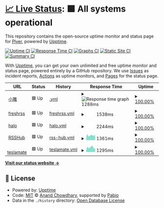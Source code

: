 # [📈 Live Status](https://Plyer.github.io/upptime): <!--live status--> **🟩 All systems operational**

This repository contains the open-source uptime monitor and status page for [Plyer](https://Plyer.github.io/upptime), powered by [Upptime](https://github.com/upptime/upptime).

[![Uptime CI](https://github.com/Plyer/upptime/workflows/Uptime%20CI/badge.svg)](https://github.com/Plyer/upptime/actions?query=workflow%3A%22Uptime+CI%22)
[![Response Time CI](https://github.com/Plyer/upptime/workflows/Response%20Time%20CI/badge.svg)](https://github.com/Plyer/upptime/actions?query=workflow%3A%22Response+Time+CI%22)
[![Graphs CI](https://github.com/Plyer/upptime/workflows/Graphs%20CI/badge.svg)](https://github.com/Plyer/upptime/actions?query=workflow%3A%22Graphs+CI%22)
[![Static Site CI](https://github.com/Plyer/upptime/workflows/Static%20Site%20CI/badge.svg)](https://github.com/Plyer/upptime/actions?query=workflow%3A%22Static+Site+CI%22)
[![Summary CI](https://github.com/Plyer/upptime/workflows/Summary%20CI/badge.svg)](https://github.com/Plyer/upptime/actions?query=workflow%3A%22Summary+CI%22)

With [Upptime](https://upptime.js.org), you can get your own unlimited and free uptime monitor and status page, powered entirely by a GitHub repository. We use [Issues](https://github.com/Plyer/upptime/issues) as incident reports, [Actions](https://github.com/Plyer/upptime/actions) as uptime monitors, and [Pages](https://Plyer.github.io/upptime) for the status page.

<!--start: status pages-->
<!-- This summary is generated by Upptime (https://github.com/upptime/upptime) -->
<!-- Do not edit this manually, your changes will be overwritten -->
<!-- prettier-ignore -->
| URL | Status | History | Response Time | Uptime |
| --- | ------ | ------- | ------------- | ------ |
| <img alt="" src="https://icons.duckduckgo.com/ip3/xiaoya.flyago.cn.ico" height="13"> [小雅](https://xiaoya.flyago.cn) | 🟩 Up | [.yml](https://github.com/Plyer/uptime/commits/HEAD/history/.yml) | <details><summary><img alt="Response time graph" src="./graphs//response-time-week.png" height="20"> 1288ms</summary><br><a href="https://Plyer.github.io/uptime/history/"><img alt="Response time 1288" src="https://img.shields.io/endpoint?url=https%3A%2F%2Fraw.githubusercontent.com%2FPlyer%2Fuptime%2FHEAD%2Fapi%2F%2Fresponse-time.json"></a><br><a href="https://Plyer.github.io/uptime/history/"><img alt="24-hour response time 1288" src="https://img.shields.io/endpoint?url=https%3A%2F%2Fraw.githubusercontent.com%2FPlyer%2Fuptime%2FHEAD%2Fapi%2F%2Fresponse-time-day.json"></a><br><a href="https://Plyer.github.io/uptime/history/"><img alt="7-day response time 1288" src="https://img.shields.io/endpoint?url=https%3A%2F%2Fraw.githubusercontent.com%2FPlyer%2Fuptime%2FHEAD%2Fapi%2F%2Fresponse-time-week.json"></a><br><a href="https://Plyer.github.io/uptime/history/"><img alt="30-day response time 1288" src="https://img.shields.io/endpoint?url=https%3A%2F%2Fraw.githubusercontent.com%2FPlyer%2Fuptime%2FHEAD%2Fapi%2F%2Fresponse-time-month.json"></a><br><a href="https://Plyer.github.io/uptime/history/"><img alt="1-year response time 1288" src="https://img.shields.io/endpoint?url=https%3A%2F%2Fraw.githubusercontent.com%2FPlyer%2Fuptime%2FHEAD%2Fapi%2F%2Fresponse-time-year.json"></a></details> | <details><summary><a href="https://Plyer.github.io/uptime/history/">100.00%</a></summary><a href="https://Plyer.github.io/uptime/history/"><img alt="All-time uptime 100.00%" src="https://img.shields.io/endpoint?url=https%3A%2F%2Fraw.githubusercontent.com%2FPlyer%2Fuptime%2FHEAD%2Fapi%2F%2Fuptime.json"></a><br><a href="https://Plyer.github.io/uptime/history/"><img alt="24-hour uptime 100.00%" src="https://img.shields.io/endpoint?url=https%3A%2F%2Fraw.githubusercontent.com%2FPlyer%2Fuptime%2FHEAD%2Fapi%2F%2Fuptime-day.json"></a><br><a href="https://Plyer.github.io/uptime/history/"><img alt="7-day uptime 100.00%" src="https://img.shields.io/endpoint?url=https%3A%2F%2Fraw.githubusercontent.com%2FPlyer%2Fuptime%2FHEAD%2Fapi%2F%2Fuptime-week.json"></a><br><a href="https://Plyer.github.io/uptime/history/"><img alt="30-day uptime 100.00%" src="https://img.shields.io/endpoint?url=https%3A%2F%2Fraw.githubusercontent.com%2FPlyer%2Fuptime%2FHEAD%2Fapi%2F%2Fuptime-month.json"></a><br><a href="https://Plyer.github.io/uptime/history/"><img alt="1-year uptime 100.00%" src="https://img.shields.io/endpoint?url=https%3A%2F%2Fraw.githubusercontent.com%2FPlyer%2Fuptime%2FHEAD%2Fapi%2F%2Fuptime-year.json"></a></details>
| <img alt="" src="https://icons.duckduckgo.com/ip3/freshrss.flyago.cn.ico" height="13"> [freshrss](https://freshrss.flyago.cn) | 🟩 Up | [freshrss.yml](https://github.com/Plyer/uptime/commits/HEAD/history/freshrss.yml) | <details><summary><img alt="Response time graph" src="./graphs/freshrss/response-time-week.png" height="20"> 1538ms</summary><br><a href="https://Plyer.github.io/uptime/history/freshrss"><img alt="Response time 1538" src="https://img.shields.io/endpoint?url=https%3A%2F%2Fraw.githubusercontent.com%2FPlyer%2Fuptime%2FHEAD%2Fapi%2Ffreshrss%2Fresponse-time.json"></a><br><a href="https://Plyer.github.io/uptime/history/freshrss"><img alt="24-hour response time 1538" src="https://img.shields.io/endpoint?url=https%3A%2F%2Fraw.githubusercontent.com%2FPlyer%2Fuptime%2FHEAD%2Fapi%2Ffreshrss%2Fresponse-time-day.json"></a><br><a href="https://Plyer.github.io/uptime/history/freshrss"><img alt="7-day response time 1538" src="https://img.shields.io/endpoint?url=https%3A%2F%2Fraw.githubusercontent.com%2FPlyer%2Fuptime%2FHEAD%2Fapi%2Ffreshrss%2Fresponse-time-week.json"></a><br><a href="https://Plyer.github.io/uptime/history/freshrss"><img alt="30-day response time 1538" src="https://img.shields.io/endpoint?url=https%3A%2F%2Fraw.githubusercontent.com%2FPlyer%2Fuptime%2FHEAD%2Fapi%2Ffreshrss%2Fresponse-time-month.json"></a><br><a href="https://Plyer.github.io/uptime/history/freshrss"><img alt="1-year response time 1538" src="https://img.shields.io/endpoint?url=https%3A%2F%2Fraw.githubusercontent.com%2FPlyer%2Fuptime%2FHEAD%2Fapi%2Ffreshrss%2Fresponse-time-year.json"></a></details> | <details><summary><a href="https://Plyer.github.io/uptime/history/freshrss">100.00%</a></summary><a href="https://Plyer.github.io/uptime/history/freshrss"><img alt="All-time uptime 100.00%" src="https://img.shields.io/endpoint?url=https%3A%2F%2Fraw.githubusercontent.com%2FPlyer%2Fuptime%2FHEAD%2Fapi%2Ffreshrss%2Fuptime.json"></a><br><a href="https://Plyer.github.io/uptime/history/freshrss"><img alt="24-hour uptime 100.00%" src="https://img.shields.io/endpoint?url=https%3A%2F%2Fraw.githubusercontent.com%2FPlyer%2Fuptime%2FHEAD%2Fapi%2Ffreshrss%2Fuptime-day.json"></a><br><a href="https://Plyer.github.io/uptime/history/freshrss"><img alt="7-day uptime 100.00%" src="https://img.shields.io/endpoint?url=https%3A%2F%2Fraw.githubusercontent.com%2FPlyer%2Fuptime%2FHEAD%2Fapi%2Ffreshrss%2Fuptime-week.json"></a><br><a href="https://Plyer.github.io/uptime/history/freshrss"><img alt="30-day uptime 100.00%" src="https://img.shields.io/endpoint?url=https%3A%2F%2Fraw.githubusercontent.com%2FPlyer%2Fuptime%2FHEAD%2Fapi%2Ffreshrss%2Fuptime-month.json"></a><br><a href="https://Plyer.github.io/uptime/history/freshrss"><img alt="1-year uptime 100.00%" src="https://img.shields.io/endpoint?url=https%3A%2F%2Fraw.githubusercontent.com%2FPlyer%2Fuptime%2FHEAD%2Fapi%2Ffreshrss%2Fuptime-year.json"></a></details>
| <img alt="" src="https://icons.duckduckgo.com/ip3/blog.flyago.cn.ico" height="13"> [halo](https://blog.flyago.cn) | 🟩 Up | [halo.yml](https://github.com/Plyer/uptime/commits/HEAD/history/halo.yml) | <details><summary><img alt="Response time graph" src="./graphs/halo/response-time-week.png" height="20"> 2244ms</summary><br><a href="https://Plyer.github.io/uptime/history/halo"><img alt="Response time 2244" src="https://img.shields.io/endpoint?url=https%3A%2F%2Fraw.githubusercontent.com%2FPlyer%2Fuptime%2FHEAD%2Fapi%2Fhalo%2Fresponse-time.json"></a><br><a href="https://Plyer.github.io/uptime/history/halo"><img alt="24-hour response time 2244" src="https://img.shields.io/endpoint?url=https%3A%2F%2Fraw.githubusercontent.com%2FPlyer%2Fuptime%2FHEAD%2Fapi%2Fhalo%2Fresponse-time-day.json"></a><br><a href="https://Plyer.github.io/uptime/history/halo"><img alt="7-day response time 2244" src="https://img.shields.io/endpoint?url=https%3A%2F%2Fraw.githubusercontent.com%2FPlyer%2Fuptime%2FHEAD%2Fapi%2Fhalo%2Fresponse-time-week.json"></a><br><a href="https://Plyer.github.io/uptime/history/halo"><img alt="30-day response time 2244" src="https://img.shields.io/endpoint?url=https%3A%2F%2Fraw.githubusercontent.com%2FPlyer%2Fuptime%2FHEAD%2Fapi%2Fhalo%2Fresponse-time-month.json"></a><br><a href="https://Plyer.github.io/uptime/history/halo"><img alt="1-year response time 2244" src="https://img.shields.io/endpoint?url=https%3A%2F%2Fraw.githubusercontent.com%2FPlyer%2Fuptime%2FHEAD%2Fapi%2Fhalo%2Fresponse-time-year.json"></a></details> | <details><summary><a href="https://Plyer.github.io/uptime/history/halo">100.00%</a></summary><a href="https://Plyer.github.io/uptime/history/halo"><img alt="All-time uptime 100.00%" src="https://img.shields.io/endpoint?url=https%3A%2F%2Fraw.githubusercontent.com%2FPlyer%2Fuptime%2FHEAD%2Fapi%2Fhalo%2Fuptime.json"></a><br><a href="https://Plyer.github.io/uptime/history/halo"><img alt="24-hour uptime 100.00%" src="https://img.shields.io/endpoint?url=https%3A%2F%2Fraw.githubusercontent.com%2FPlyer%2Fuptime%2FHEAD%2Fapi%2Fhalo%2Fuptime-day.json"></a><br><a href="https://Plyer.github.io/uptime/history/halo"><img alt="7-day uptime 100.00%" src="https://img.shields.io/endpoint?url=https%3A%2F%2Fraw.githubusercontent.com%2FPlyer%2Fuptime%2FHEAD%2Fapi%2Fhalo%2Fuptime-week.json"></a><br><a href="https://Plyer.github.io/uptime/history/halo"><img alt="30-day uptime 100.00%" src="https://img.shields.io/endpoint?url=https%3A%2F%2Fraw.githubusercontent.com%2FPlyer%2Fuptime%2FHEAD%2Fapi%2Fhalo%2Fuptime-month.json"></a><br><a href="https://Plyer.github.io/uptime/history/halo"><img alt="1-year uptime 100.00%" src="https://img.shields.io/endpoint?url=https%3A%2F%2Fraw.githubusercontent.com%2FPlyer%2Fuptime%2FHEAD%2Fapi%2Fhalo%2Fuptime-year.json"></a></details>
| <img alt="" src="https://icons.duckduckgo.com/ip3/rsshub.flyago.cn.ico" height="13"> [RSSHub](https://rsshub.flyago.cn) | 🟩 Up | [rss-hub.yml](https://github.com/Plyer/uptime/commits/HEAD/history/rss-hub.yml) | <details><summary><img alt="Response time graph" src="./graphs/rss-hub/response-time-week.png" height="20"> 1361ms</summary><br><a href="https://Plyer.github.io/uptime/history/rss-hub"><img alt="Response time 1361" src="https://img.shields.io/endpoint?url=https%3A%2F%2Fraw.githubusercontent.com%2FPlyer%2Fuptime%2FHEAD%2Fapi%2Frss-hub%2Fresponse-time.json"></a><br><a href="https://Plyer.github.io/uptime/history/rss-hub"><img alt="24-hour response time 1361" src="https://img.shields.io/endpoint?url=https%3A%2F%2Fraw.githubusercontent.com%2FPlyer%2Fuptime%2FHEAD%2Fapi%2Frss-hub%2Fresponse-time-day.json"></a><br><a href="https://Plyer.github.io/uptime/history/rss-hub"><img alt="7-day response time 1361" src="https://img.shields.io/endpoint?url=https%3A%2F%2Fraw.githubusercontent.com%2FPlyer%2Fuptime%2FHEAD%2Fapi%2Frss-hub%2Fresponse-time-week.json"></a><br><a href="https://Plyer.github.io/uptime/history/rss-hub"><img alt="30-day response time 1361" src="https://img.shields.io/endpoint?url=https%3A%2F%2Fraw.githubusercontent.com%2FPlyer%2Fuptime%2FHEAD%2Fapi%2Frss-hub%2Fresponse-time-month.json"></a><br><a href="https://Plyer.github.io/uptime/history/rss-hub"><img alt="1-year response time 1361" src="https://img.shields.io/endpoint?url=https%3A%2F%2Fraw.githubusercontent.com%2FPlyer%2Fuptime%2FHEAD%2Fapi%2Frss-hub%2Fresponse-time-year.json"></a></details> | <details><summary><a href="https://Plyer.github.io/uptime/history/rss-hub">100.00%</a></summary><a href="https://Plyer.github.io/uptime/history/rss-hub"><img alt="All-time uptime 100.00%" src="https://img.shields.io/endpoint?url=https%3A%2F%2Fraw.githubusercontent.com%2FPlyer%2Fuptime%2FHEAD%2Fapi%2Frss-hub%2Fuptime.json"></a><br><a href="https://Plyer.github.io/uptime/history/rss-hub"><img alt="24-hour uptime 100.00%" src="https://img.shields.io/endpoint?url=https%3A%2F%2Fraw.githubusercontent.com%2FPlyer%2Fuptime%2FHEAD%2Fapi%2Frss-hub%2Fuptime-day.json"></a><br><a href="https://Plyer.github.io/uptime/history/rss-hub"><img alt="7-day uptime 100.00%" src="https://img.shields.io/endpoint?url=https%3A%2F%2Fraw.githubusercontent.com%2FPlyer%2Fuptime%2FHEAD%2Fapi%2Frss-hub%2Fuptime-week.json"></a><br><a href="https://Plyer.github.io/uptime/history/rss-hub"><img alt="30-day uptime 100.00%" src="https://img.shields.io/endpoint?url=https%3A%2F%2Fraw.githubusercontent.com%2FPlyer%2Fuptime%2FHEAD%2Fapi%2Frss-hub%2Fuptime-month.json"></a><br><a href="https://Plyer.github.io/uptime/history/rss-hub"><img alt="1-year uptime 100.00%" src="https://img.shields.io/endpoint?url=https%3A%2F%2Fraw.githubusercontent.com%2FPlyer%2Fuptime%2FHEAD%2Fapi%2Frss-hub%2Fuptime-year.json"></a></details>
| <img alt="" src="https://icons.duckduckgo.com/ip3/flyago.cn.ico" height="13"> [teslamate](https://flyago.cn/site.webmanifest) | 🟩 Up | [teslamate.yml](https://github.com/Plyer/uptime/commits/HEAD/history/teslamate.yml) | <details><summary><img alt="Response time graph" src="./graphs/teslamate/response-time-week.png" height="20"> 1295ms</summary><br><a href="https://Plyer.github.io/uptime/history/teslamate"><img alt="Response time 1295" src="https://img.shields.io/endpoint?url=https%3A%2F%2Fraw.githubusercontent.com%2FPlyer%2Fuptime%2FHEAD%2Fapi%2Fteslamate%2Fresponse-time.json"></a><br><a href="https://Plyer.github.io/uptime/history/teslamate"><img alt="24-hour response time 1295" src="https://img.shields.io/endpoint?url=https%3A%2F%2Fraw.githubusercontent.com%2FPlyer%2Fuptime%2FHEAD%2Fapi%2Fteslamate%2Fresponse-time-day.json"></a><br><a href="https://Plyer.github.io/uptime/history/teslamate"><img alt="7-day response time 1295" src="https://img.shields.io/endpoint?url=https%3A%2F%2Fraw.githubusercontent.com%2FPlyer%2Fuptime%2FHEAD%2Fapi%2Fteslamate%2Fresponse-time-week.json"></a><br><a href="https://Plyer.github.io/uptime/history/teslamate"><img alt="30-day response time 1295" src="https://img.shields.io/endpoint?url=https%3A%2F%2Fraw.githubusercontent.com%2FPlyer%2Fuptime%2FHEAD%2Fapi%2Fteslamate%2Fresponse-time-month.json"></a><br><a href="https://Plyer.github.io/uptime/history/teslamate"><img alt="1-year response time 1295" src="https://img.shields.io/endpoint?url=https%3A%2F%2Fraw.githubusercontent.com%2FPlyer%2Fuptime%2FHEAD%2Fapi%2Fteslamate%2Fresponse-time-year.json"></a></details> | <details><summary><a href="https://Plyer.github.io/uptime/history/teslamate">100.00%</a></summary><a href="https://Plyer.github.io/uptime/history/teslamate"><img alt="All-time uptime 100.00%" src="https://img.shields.io/endpoint?url=https%3A%2F%2Fraw.githubusercontent.com%2FPlyer%2Fuptime%2FHEAD%2Fapi%2Fteslamate%2Fuptime.json"></a><br><a href="https://Plyer.github.io/uptime/history/teslamate"><img alt="24-hour uptime 100.00%" src="https://img.shields.io/endpoint?url=https%3A%2F%2Fraw.githubusercontent.com%2FPlyer%2Fuptime%2FHEAD%2Fapi%2Fteslamate%2Fuptime-day.json"></a><br><a href="https://Plyer.github.io/uptime/history/teslamate"><img alt="7-day uptime 100.00%" src="https://img.shields.io/endpoint?url=https%3A%2F%2Fraw.githubusercontent.com%2FPlyer%2Fuptime%2FHEAD%2Fapi%2Fteslamate%2Fuptime-week.json"></a><br><a href="https://Plyer.github.io/uptime/history/teslamate"><img alt="30-day uptime 100.00%" src="https://img.shields.io/endpoint?url=https%3A%2F%2Fraw.githubusercontent.com%2FPlyer%2Fuptime%2FHEAD%2Fapi%2Fteslamate%2Fuptime-month.json"></a><br><a href="https://Plyer.github.io/uptime/history/teslamate"><img alt="1-year uptime 100.00%" src="https://img.shields.io/endpoint?url=https%3A%2F%2Fraw.githubusercontent.com%2FPlyer%2Fuptime%2FHEAD%2Fapi%2Fteslamate%2Fuptime-year.json"></a></details>

<!--end: status pages-->

[**Visit our status website →**](https://Plyer.github.io/upptime)

## 📄 License

- Powered by: [Upptime](https://github.com/upptime/upptime)
- Code: [MIT](./LICENSE) © [Anand Chowdhary](https://anandchowdhary.com), supported by [Pabio](https://pabio.com)
- Data in the `./history` directory: [Open Database License](https://opendatacommons.org/licenses/odbl/1-0/)
